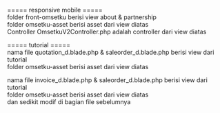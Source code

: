 ===== responsive mobile ===== <br>
folder front-omsetku berisi view about & partnership <br>
folder omsetku-asset berisi asset dari view diatas <br>
Controller OmsetkuV2Controller.php adalah controller dari view diatas <br>

===== tutorial ===== <br>
nama file quotation_d.blade.php & saleorder_d.blade.php berisi view dari tutorial <br>
folder omsetku-asset berisi asset dari view diatas <br>

nama file invoice_d.blade.php & saleorder_d.blade.php berisi view dari tutorial <br>
folder omsetku-asset berisi asset dari view diatas <br>
dan sedikit modif di bagian file sebelumnya <br>
